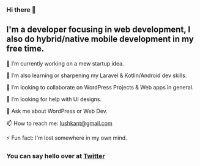 ### Hi there 👋

## I'm a developer focusing in web development, I also do hybrid/native mobile development in my free time.

🔭 I’m currently working on a mew startup idea.  

🌱 I’m also learning or sharpening my Laravel & Kotlin/Android dev skills.  

👯 I’m looking to collaborate on WordPress Projects & Web apps in general.  

🤔 I’m looking for help with UI designs.  

💬 Ask me about WordPress or Web Dev.  

📫 How to reach me: lushkant@gmail.com 

⚡ Fun fact: I'm lost somewhere in my own mind.  

### You can say hello over at [Twitter](https://twitter.com/lushkant)
